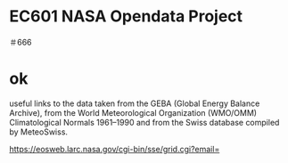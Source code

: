 # EC601 NASA Opendata Project
＃666
# ok

useful links to the data taken from the GEBA (Global Energy Balance Archive), from the World Meteorological Organization (WMO/OMM) Climatological Normals 1961–1990 and from the Swiss database compiled by MeteoSwiss.

https://eosweb.larc.nasa.gov/cgi-bin/sse/grid.cgi?email=
